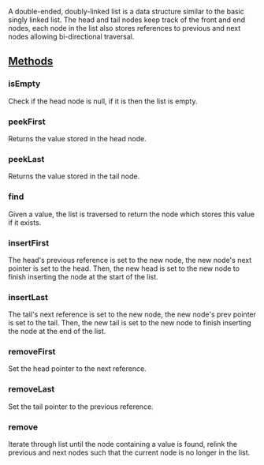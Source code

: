 A double-ended, doubly-linked list is a data structure similar to the basic singly
linked list. The head and tail nodes keep track of the front and end nodes, each
node in the list also stores references to previous and next nodes allowing 
bi-directional traversal.

## <ins>Methods</ins>

### isEmpty
Check if the head node is null, if it is then the list is empty.

### peekFirst
Returns the value stored in the head node.

### peekLast
Returns the value stored in the tail node.

### find
Given a value, the list is traversed to return the node which stores this value if it exists.

### insertFirst
The head's previous reference is set to the new node, the new node's next pointer is set to the head.
Then, the new head is set to the new node to finish inserting the node at the start of the list.

### insertLast
The tail's next reference is set to the new node, the new node's prev pointer is set to the tail.
Then, the new tail is set to the new node to finish inserting the node at the end of the list.

### removeFirst
Set the head pointer to the next reference.

### removeLast
Set the tail pointer to the previous reference.

### remove
Iterate through list until the node containing a value is found, relink the previous and next nodes
such that the current node is no longer in the list.
